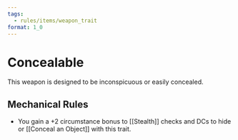 ```yaml
---
tags:
  - rules/items/weapon_trait
format: 1_0
---
```

# Concealable

This weapon is designed to be inconspicuous or easily concealed. 

## Mechanical Rules

- You gain a +2 circumstance bonus to [[Stealth]] checks and DCs to hide or [[Conceal an Object]] with this trait.